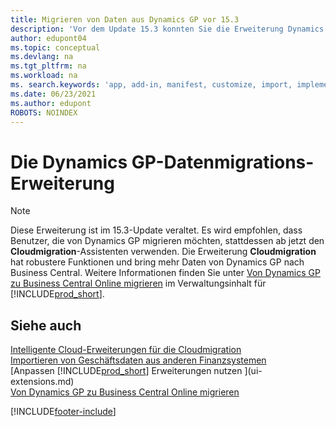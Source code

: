 ```yaml
---
title: Migrieren von Daten aus Dynamics GP vor 15.3
description: 'Vor dem Update 15.3 konnten Sie die Erweiterung Dynamics GP Datenmigration verwenden, um Kunden, Kreditoren und mehr von Dynamics GP zu Business Central zu migrieren.'
author: edupont04
ms.topic: conceptual
ms.devlang: na
ms.tgt_pltfrm: na
ms.workload: na
ms. search.keywords: 'app, add-in, manifest, customize, import, implement'
ms.date: 06/23/2021
ms.author: edupont
ROBOTS: NOINDEX
---
```

# <a name="the-dynamics-gp-data-migration-extension" />Die Dynamics GP-Datenmigrations-Erweiterung

> [!NOTE]
> Diese Erweiterung ist im 15.3-Update veraltet. Es wird empfohlen, dass Benutzer, die von Dynamics GP migrieren möchten, stattdessen ab jetzt den **Cloudmigration**-Assistenten verwenden. Die Erweiterung **Cloudmigration** hat robustere Funktionen und bring mehr Daten von Dynamics GP nach Business Central. Weitere Informationen finden Sie unter [Von Dynamics GP zu Business Central Online migrieren](/dynamics365/business-central/dev-itpro/administration/migrate-dynamics-gp) im Verwaltungsinhalt für [!INCLUDE[prod_short](includes/prod_short.md)].

## <a name="see-also" />Siehe auch

[Intelligente Cloud-Erweiterungen für die Cloudmigration](ui-extensions-data-replication.md)  
[Importieren von Geschäftsdaten aus anderen Finanzsystemen](across-import-data-configuration-packages.md)  
[Anpassen [!INCLUDE[prod_short](includes/prod_short.md)] Erweiterungen nutzen ](ui-extensions.md)  
[Von Dynamics GP zu Business Central Online migrieren](/dynamics365/business-central/dev-itpro/administration/migrate-dynamics-gp)  


[!INCLUDE[footer-include](includes/footer-banner.md)]
